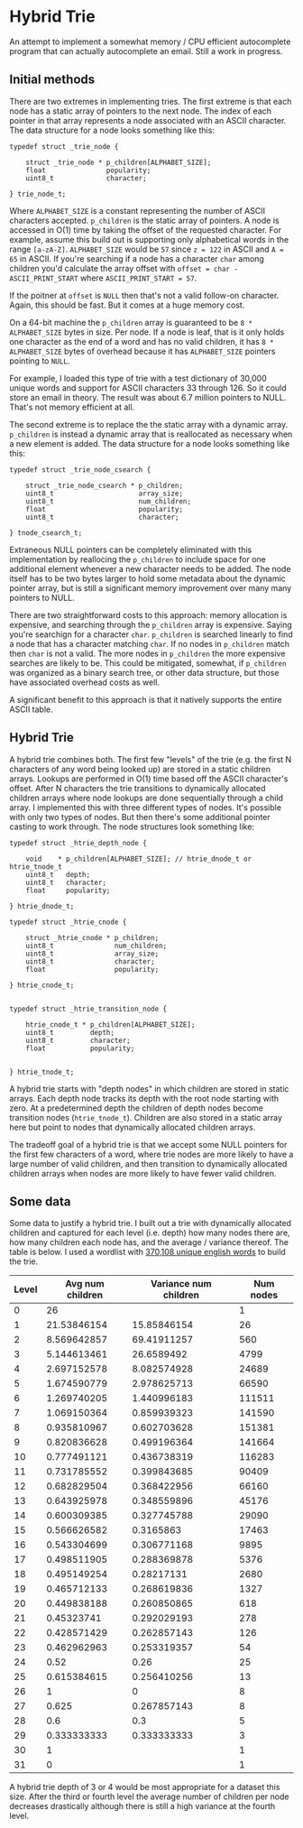 # Hybrid Trie

An attempt to implement a somewhat memory / CPU efficient autocomplete program that can actually autocomplete an email. Still a work in progress.

## Initial methods

There are two extremes in implementing tries. The first extreme is that each node has a static array of pointers to the next node. The index of each pointer in that array represents a node associated with an ASCII character. The data structure for a node looks something like this:

```
typedef struct _trie_node {

    struct _trie_node * p_children[ALPHABET_SIZE];
    float               popularity;
    uint8_t             character;

} trie_node_t;
```
Where `ALPHABET_SIZE` is a constant representing the number of ASCII characters accepted. `p_children` is the static array of pointers. A node is accessed in O(1) time by taking the offset of the requested character. For example, assume this build out is supporting only alphabetical words in the range `[a-zA-Z]`. `ALPHABET_SIZE` would be `57` since `z = 122` in ASCII and `A = 65` in ASCII. If you're searching if a node has a character `char` among children you'd calculate the array offset with `offset = char - ASCII_PRINT_START` where `ASCII_PRINT_START = 57`.  

If the poitner at `offset` is `NULL` then that's not a valid follow-on character. Again, this should be fast. But it comes at a huge memory cost.

On a 64-bit machine the `p_children` array is guaranteed to be `8 * ALPHABET_SIZE` bytes in size. Per node. If a node is leaf, that is it only holds one character as the end of a word and has no valid children, it has `8 * ALPHABET_SIZE` bytes of overhead because it has `ALPHABET_SIZE` pointers pointing to `NULL`.  

For example, I loaded this type of trie with a test dictionary of 30,000 unique words and support for ASCII characters 33 through 126. So it could store an email in theory. The result was about 6.7 million pointers to NULL. That's not memory efficient at all.

The second extreme is to replace the the static array with a dynamic array. `p_children` is instead a dynamic array that is reallocated as necessary when a new element is added. The data structure for a node looks something like this:

```
typedef struct _trie_node_csearch {

    struct _trie_node_csearch * p_children;
    uint8_t                     array_size;
    uint8_t                     num_children;
    float                       popularity;
    uint8_t                     character;

} tnode_csearch_t;
```
Extraneous NULL pointers can be completely eliminated with this implementation by reallocing the `p_children` to include space for one additional element whenever a new character needs to be added. The node itself has to be two bytes larger to hold some metadata about the dynamic pointer array, but is still a significant memory improvement over many many pointers to NULL.  

There are two straightforward costs to this approach: memory allocation is expensive, and searching through the `p_children` array is expensive. Saying you're searchign for a character `char`. `p_children` is searched linearly to find a node that has a character matching `char`. If no nodes in `p_children` match then `char` is not a valid. The more nodes in `p_children` the more expensive searches are likely to be. This could be mitigated, somewhat, if `p_children` was organized as a binary search tree, or other data structure, but those have associated overhead costs as well.  

A significant benefit to this approach is that it natively supports the entire ASCII table.

## Hybrid Trie

A hybrid trie combines both. The first few "levels" of the trie (e.g. the first N characters of any word being looked up) are stored in a static children arrays. Lookups are performed in O(1) time based off the ASCII character's offset. After N characters the trie transitions to dynamically allocated children arrays where node lookups are done sequentially through a child array. I implemented this with three different types of nodes. It's possible with only two types of nodes. But then there's some additional pointer casting to work through. The node structures look something like:
```
typedef struct _htrie_depth_node {

    void    * p_children[ALPHABET_SIZE]; // htrie_dnode_t or htrie_tnode_t
    uint8_t   depth; 
    uint8_t   character;
    float     popularity;

} htrie_dnode_t;

typedef struct _htrie_cnode {

    struct _htrie_cnode * p_children;
    uint8_t               num_children;
    uint8_t               array_size;
    uint8_t               character;
    float                 popularity;

} htrie_cnode_t;


typedef struct _htrie_transition_node {

    htrie_cnode_t * p_children[ALPHABET_SIZE];
    uint8_t         depth;
    uint8_t         character;
    float           popularity;


} htrie_tnode_t;
```
A hybrid trie starts with "depth nodes" in which children are stored in static arrays. Each depth node tracks its depth with the root node starting with zero. At a predetermined depth the children of depth nodes become transition nodes (`htrie_tnode_t`). Children are also stored in a static array here but point to nodes that dynamically allocated children arrays.  

The tradeoff goal of a hybrid trie is that we accept some NULL pointers for the first few characters of a word, where trie nodes are more likely to have a large number of valid children, and then transition to dynamically allocated children arrays when nodes are more likely to have fewer valid children.  

## Some data

Some data to justify a hybrid trie. I built out a trie with dynamically allocated children and captured for each level (i.e. depth) how many nodes there are, how many children each node has, and the average / variance thereof. The table is below. I used a wordlist with [370,108 unique english words](words_alpha.txt) to build the trie.

|Level|Avg num children|Variance num children|Num nodes|
|-----|----------------|---------------------|---------|
|0    |26              |                     |1        |
|1    |21.53846154     |15.85846154          |26       |
|2    |8.569642857     |69.41911257          |560      |
|3    |5.144613461     |26.6589492           |4799     |
|4    |2.697152578     |8.082574928          |24689    |
|5    |1.674590779     |2.978625713          |66590    |
|6    |1.269740205     |1.440996183          |111511   |
|7    |1.069150364     |0.859939323          |141590   |
|8    |0.935810967     |0.602703628          |151381   |
|9    |0.820836628     |0.499196364          |141664   |
|10   |0.777491121     |0.436738319          |116283   |
|11   |0.731785552     |0.399843685          |90409    |
|12   |0.682829504     |0.368422956          |66160    |
|13   |0.643925978     |0.348559896          |45176    |
|14   |0.600309385     |0.327745788          |29090    |
|15   |0.566626582     |0.3165863            |17463    |
|16   |0.543304699     |0.306771168          |9895     |
|17   |0.498511905     |0.288369878          |5376     |
|18   |0.495149254     |0.28217131           |2680     |
|19   |0.465712133     |0.268619836          |1327     |
|20   |0.449838188     |0.260850865          |618      |
|21   |0.45323741      |0.292029193          |278      |
|22   |0.428571429     |0.262857143          |126      |
|23   |0.462962963     |0.253319357          |54       |
|24   |0.52            |0.26                 |25       |
|25   |0.615384615     |0.256410256          |13       |
|26   |1               |0                    |8        |
|27   |0.625           |0.267857143          |8        |
|28   |0.6             |0.3                  |5        |
|29   |0.333333333     |0.333333333          |3        |
|30   |1               |                     |1        |
|31   |0               |                     |1        |

A hybrid trie depth of 3 or 4 would be most appropriate for a dataset this size. After the third or fourth level the average number of children per node decreases drastically although there is still a high variance at the fourth level.




